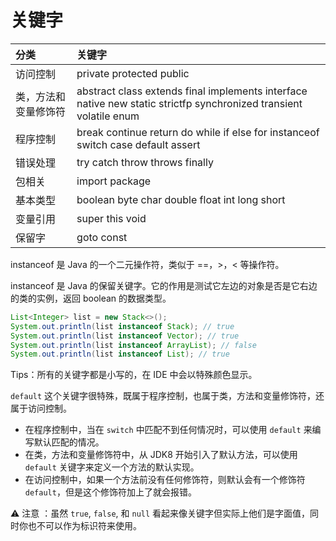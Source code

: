 # 关键字

| 分类                 | 关键字                                                                                                            |
| :------------------- | :---------------------------------------------------------------------------------------------------------------- |
| 访问控制             | private protected public                                                                                          |
| 类，方法和变量修饰符 | abstract class extends final implements interface native new static strictfp synchronized transient volatile enum |
| 程序控制             | break continue return do while if else for instanceof switch case default assert                                  |
| 错误处理             | try catch throw throws finally                                                                                    |
| 包相关               | import package                                                                                                    |
| 基本类型             | boolean byte char double float int long short                                                                     |
| 变量引用             | super this void                                                                                                   |
| 保留字               | goto const                                                                                                        |

instanceof 是 Java 的一个二元操作符，类似于 ==，>，< 等操作符。

instanceof 是 Java 的保留关键字。它的作用是测试它左边的对象是否是它右边的类的实例，返回 boolean 的数据类型。

```java
List<Integer> list = new Stack<>();
System.out.println(list instanceof Stack); // true
System.out.println(list instanceof Vector); // true
System.out.println(list instanceof ArrayList); // false
System.out.println(list instanceof List); // true
```

Tips：所有的关键字都是小写的，在 IDE 中会以特殊颜色显示。

`default` 这个关键字很特殊，既属于程序控制，也属于类，方法和变量修饰符，还属于访问控制。

- 在程序控制中，当在 `switch` 中匹配不到任何情况时，可以使用 `default` 来编写默认匹配的情况。
- 在类，方法和变量修饰符中，从 JDK8 开始引入了默认方法，可以使用 `default` 关键字来定义一个方法的默认实现。
- 在访问控制中，如果一个方法前没有任何修饰符，则默认会有一个修饰符 `default`，但是这个修饰符加上了就会报错。

⚠️ 注意 ：虽然 `true`, `false`, 和 `null` 看起来像关键字但实际上他们是字面值，同时你也不可以作为标识符来使用。
